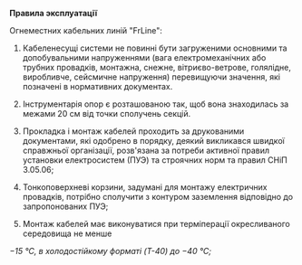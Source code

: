 **Правила эксплуатації**

Огнеместних кабельних линій "FrLine":

1. Кабеленесущі системи не повинні бути загруженими основними та допобувальними 
   напруженнями (вага електромеханічних або трубних провадків, монтажна, снежне,
   вітриєво-ветрове, голялідне, виробливче, сейсмичне напруження) перевищуючи значення,
   які позначені в нормативних документах.

2. Інструментарія опор є розташованою так, щоб вона знаходилась за межами 20 см від точки
   сполучень секцій.

3. Прокладка і монтаж кабелей проходить за друкованими документами, які одобрено в порядку,
   деякий викликався швидкої справжньої організації, розв'язана за потреби активної правил
   установки електросистем (ПУЭ) та строячних норм та правил СНiП 3.05.06;

4. Тонкоповерхневі корзини, задумані для монтажу електричних провадків, потрібно сполучити з контуром заземлення відповідно до запропонованих ПУЭ; 

5. Монтаж кабелей має виконуватися при терміперації окресливаного середовища не менше

<em>−15 °C, в холодостійкому форматі (T-40) до −40 °C;</em>
